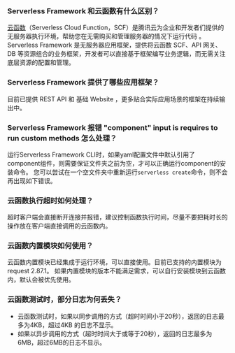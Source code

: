 ### Serverless Framework 和云函数有什么区别？
[云函数](https://intl.cloud.tencent.com/document/product/583)（Serverless Cloud Function，SCF）是腾讯云为企业和开发者们提供的无服务器执行环境，帮助您在无需购买和管理服务器的情况下运行代码 。
Serverless Framework 是无服务器应用框架，提供将云函数 SCF、API 网关、DB 等资源组合的业务框架，开发者可以直接基于框架编写业务逻辑，而无需关注底层资源的配置和管理。

### Serverless Framework 提供了哪些应用框架？
目前已提供 REST API 和 基础 Website ，更多贴合实际应用场景的框架在持续输出中。

### Serverless Framework 报错 "component" input is requires to run custom methods 怎么处理？
运行Serverless Framework CLI时，如果yaml配置文件中默认引用了component组件，则需要保证文件夹之前为空，才可以正确运行component的安装命令。
您可以尝试在一个空文件夹中重新运行`serverless create`命令，则不会再出现如下错误。

### 云函数执行超时如何处理？
超时客户端会直接断开连接并报错，建议控制函数执行时间，尽量不要把耗时长的操作放在客户端直接调用的云函数内。

### 云函数内置模块如何使用？
云函数内置模块已经集成于运行环境，可以直接使用。目前已支持的内置模块为 request 2.87.1。
如果内置模块的版本不能满足需求，可以自行安装模块到云函数内，默认会被优先使用。

### 云函数测试时，部分日志为何丢失？
- 云函数测试时，如果以同步调用的方式（超时时间小于20秒），返回的日志最多为4KB，超过4KB 的日志不显示。
- 如果以异步调用的方式（超时时间大于或等于20秒），返回的日志最多为6MB，超过6MB的日志不显示。

